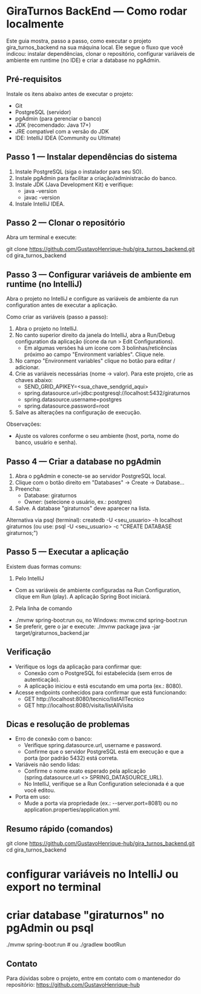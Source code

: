 # GiraTurnos BackEnd — Como rodar localmente

Este guia mostra, passo a passo, como executar o projeto gira_turnos_backend na sua máquina local. Ele segue o fluxo que você indicou: instalar dependências, clonar o repositório, configurar variáveis de ambiente em runtime (no IDE) e criar a database no pgAdmin.

Pré-requisitos
--------------
Instale os itens abaixo antes de executar o projeto:

- Git
- PostgreSQL (servidor)
- pgAdmin (para gerenciar o banco)
- JDK (recomendado: Java 17+)
- JRE compatível com a versão do JDK
- IDE: IntelliJ IDEA (Community ou Ultimate)

Passo 1 — Instalar dependências do sistema
-----------------------------------------
1. Instale PostgreSQL (siga o instalador para seu SO).
2. Instale pgAdmin para facilitar a criação/administracão do banco.
3. Instale JDK (Java Development Kit) e verifique:
   - java -version
   - javac -version
4. Instale IntelliJ IDEA.

Passo 2 — Clonar o repositório
------------------------------
Abra um terminal e execute:

git clone https://github.com/GustavoHenrique-hub/gira_turnos_backend.git
cd gira_turnos_backend

Passo 3 — Configurar variáveis de ambiente em runtime (no IntelliJ)
-------------------------------------------------------------------
Abra o projeto no IntelliJ e configure as variáveis de ambiente da run configuration antes de executar a aplicação.

Como criar as variáveis (passo a passo):
1. Abra o projeto no IntelliJ.
2. No canto superior direito da janela do IntelliJ, abra a Run/Debug configuration da aplicação (ícone da run > Edit Configurations).
   - Em algumas versões há um ícone com 3 bolinhas/reticências próximo ao campo "Environment variables". Clique nele.
3. No campo "Environment variables" clique no botão para editar / adicionar.
4. Crie as variáveis necessárias (nome -> valor). Para este projeto, crie as chaves abaixo:
   - SEND_GRID_APIKEY=<sua_chave_sendgrid_aqui>
   - spring.datasource.url=jdbc:postgresql://localhost:5432/giraturnos
   - spring.datasource.username=postgres
   - spring.datasource.password=root
5. Salve as alterações na configuração de execução.

Observações:
- Ajuste os valores conforme o seu ambiente (host, porta, nome do banco, usuário e senha).

Passo 4 — Criar a database no pgAdmin
------------------------------------
1. Abra o pgAdmin e conecte-se ao servidor PostgreSQL local.
2. Clique com o botão direito em "Databases" -> Create -> Database...
3. Preencha:
   - Database: giraturnos
   - Owner: (selecione o usuário, ex.: postgres)  
4. Salve. A database "giraturnos" deve aparecer na lista.

Alternativa via psql (terminal):
  createdb -U <seu_usuario> -h localhost giraturnos
  (ou use: psql -U <seu_usuario> -c "CREATE DATABASE giraturnos;")

Passo 5 — Executar a aplicação
------------------------------
Existem duas formas comuns:

1) Pelo IntelliJ
- Com as variáveis de ambiente configuradas na Run Configuration, clique em Run (play). A aplicação Spring Boot iniciará.

2) Pela linha de comando
- ./mvnw spring-boot:run ou, no Windows: mvnw.cmd spring-boot:run
- Se preferir, gere o jar e execute: ./mvnw package java -jar target/giraturnos_backend.jar

Verificação
-----------
- Verifique os logs da aplicação para confirmar que:
  - Conexão com o PostgreSQL foi estabelecida (sem erros de autenticação).
  - A aplicação iniciou e está escutando em uma porta (ex.: 8080).
- Acesse endpoints conhecidos para confirmar que está funcionando:
  - GET http://localhost:8080/tecnico/listAllTecnico
  - GET http://localhost:8080/visita/listAllVisita  

Dicas e resolução de problemas
------------------------------
- Erro de conexão com o banco:
  - Verifique spring.datasource.url, username e password.
  - Confirme que o servidor PostgreSQL está em execução e que a porta (por padrão 5432) está correta.
- Variáveis não sendo lidas:
  - Confirme o nome exato esperado pela aplicação (spring.datasource.url <> SPRING_DATASOURCE_URL).
  - No IntelliJ, verifique se a Run Configuration selecionada é a que você editou.
- Porta em uso:
  - Mude a porta via propriedade (ex.: --server.port=8081) ou no application.properties/application.yml.

Resumo rápido (comandos)
-----------------------
git clone https://github.com/GustavoHenrique-hub/gira_turnos_backend.git
cd gira_turnos_backend
# configurar variáveis no IntelliJ ou export no terminal
# criar database "giraturnos" no pgAdmin ou psql
./mvnw spring-boot:run   # ou ./gradlew bootRun

Contato
-------
Para dúvidas sobre o projeto, entre em contato com o mantenedor do repositório: https://github.com/GustavoHenrique-hub
